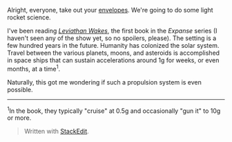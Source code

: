 Alright, everyone, take out your [envelopes](https://en.wikipedia.org/wiki/Back-of-the-envelope_calculation). We're going to do some light rocket science.

I've been reading [*Leviathan Wakes*](https://www.amazon.com/Leviathan-Wakes-James-S-Corey/dp/0316129089), the first book in the *Expanse* series (I haven't seen any of the show yet, so no spoilers, please). The setting is a few hundred years in the future. Humanity has colonized the solar system. Travel between the various planets, moons, and asteroids is accomplished in space ships that can sustain accelerations around 1[g](https://en.wikipedia.org/wiki/G-force) for weeks, or even months, at a time<sup>1</sup>.

Naturally, this got me wondering if such a propulsion system is even possible.  

---
<sup>1</sup>In the book, they typically "cruise" at 0.5g and occasionally "gun it" to 10g or more.

> Written with [StackEdit](https://stackedit.io/).
<!--stackedit_data:
eyJoaXN0b3J5IjpbLTE2ODkzNDIyNDksLTE1MTAxOTE5NDIsLT
E2ODA2MDU1MjYsLTE2NzcxMzAyODcsMTU3Nzc3Mjg4NSwxMDg4
NTc2MzE0LC05NTI0MTAwMDcsMjA3NDY3NzYwLDE3Mzg2OTA5Ni
wtNTgwMDYzOTg5XX0=
-->